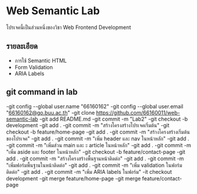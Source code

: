 # Web Semantic Lab
โปรเจคนี้เป็นส่วนหนึ่งของวิชา Web Frontend Development

## รายละเอียด
- การใช้ Semantic HTML
- Form Validation
- ARIA Labels

## git command in lab
-git config --global user.name "66160162"
-git config --global user.email "66160162@go.buu.ac.th"
-git clone https://github.com/66160011/web-semantic-lab
-git add README.md
-git commit -m "Lab2"
-git checkout -b development
-git add .
-git commit -m "สร้างโครงสร้างโปรเจคเริ่มต้น"
-git checkout -b feature/home-page
-git add .
-git commit -m "สร้างโครงสร้างเริ่มต้นของโปรเจค"
-git add .
-git commit -m "เพิ่ม header และ nav ในหน้าหลัก"
-git add .
-git commit -m "เพิ่มส่วน main และ ะ article ในหน้าหลัก"
-git add .
-git commit -m "เพิ่ม aside และ footer ในหน้าหลัก"
-git checkout -b feature/contact-page
-git add .
-git commit -m "สร้างโครงสร้างพื้นฐานหน้าติดต่อ"
-git add .
-git commit -m "เพิ่มฟอร์มพื้นฐานในหน้าติดต่อ"
-git add .
-git commit -m "เพิ่ม validation ในฟอร์มติดต่อ"
-git add .
-git commit -m "เพิ่ม ARIA labels ในฟอร์ม"
-it checkout development
-git merge feature/home-page
-git merge feature/contact-page